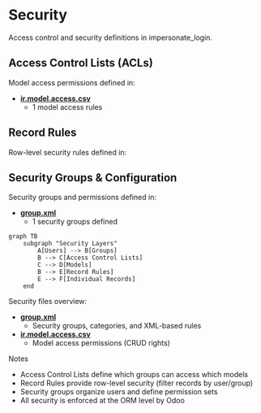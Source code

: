 # Security

Access control and security definitions in impersonate_login.

## Access Control Lists (ACLs)

Model access permissions defined in:
- **[ir.model.access.csv](../impersonate_login/security/ir.model.access.csv)**
  - 1 model access rules

## Record Rules

Row-level security rules defined in:

## Security Groups & Configuration

Security groups and permissions defined in:
- **[group.xml](../impersonate_login/security/group.xml)**
  - 1 security groups defined

```mermaid
graph TB
    subgraph "Security Layers"
        A[Users] --> B[Groups]
        B --> C[Access Control Lists]
        C --> D[Models]
        B --> E[Record Rules]
        E --> F[Individual Records]
    end
```

Security files overview:
- **[group.xml](../impersonate_login/security/group.xml)**
  - Security groups, categories, and XML-based rules
- **[ir.model.access.csv](../impersonate_login/security/ir.model.access.csv)**
  - Model access permissions (CRUD rights)

Notes
- Access Control Lists define which groups can access which models
- Record Rules provide row-level security (filter records by user/group)
- Security groups organize users and define permission sets
- All security is enforced at the ORM level by Odoo

